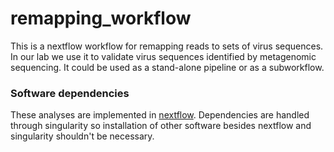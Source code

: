 # remapping_workflow
This is a nextflow workflow for remapping reads to sets of virus sequences.  In our lab we use it to validate virus sequences identified by metagenomic sequencing.  It could be used as a stand-alone pipeline or as a subworkflow.

### Software dependencies

These analyses are implemented in [nextflow](https://www.nextflow.io/docs/latest/).  Dependencies are handled through singularity so installation of other software besides nextflow and singularity shouldn't be necessary.


